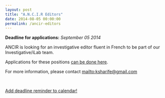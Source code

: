 ```yaml
---
layout: post
title: "A.N.C.I.R Editors"
date: 2014-08-05 00:00:00
permalink: /ancir-editors
---
```


**Deadline for applications:** *September 05 2014*

ANCIR is looking for an investigative editor fluent in French to be part of our Investigative/iLab team. 

Applications for these positions [can be done here](https://docs.google.com/forms/d/17poWszRUcBkG3yzCWiLfvtSfVrkym45z8_Ypi2R-JlU/viewform?usp=send_form).

For more information, please contact [mailto:ksharife@gmail.com](mailto:ksharife@gmail.com)

<br/>

<div class="row">
  <div class="col-md-6 col-md-offset-3">
    <p class="text-center">
      <a href="http://ate.so/?t9Jt6jr" target="_blank" class="btn btn-lg btn-block btn-default">
        <i class="glyphicon glyphicon-calendar"></i> Add deadline reminder to calendar!
      </a>
    </p>
  </div>
</div>

<br/>
